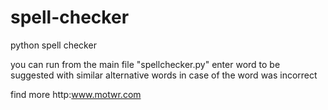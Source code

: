 # spell-checker
python spell checker

you can run from the main file "spellchecker.py" 
enter word to be suggested with similar alternative words in case of the word was incorrect

find more
http:www.motwr.com

